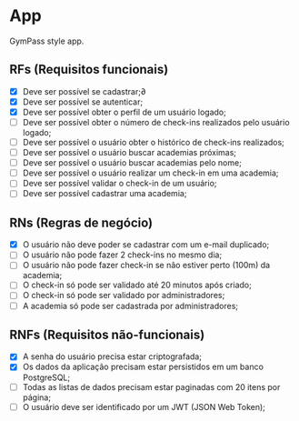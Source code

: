 # App

GymPass style app.

## RFs (Requisitos funcionais)
  - [x] Deve ser possível se cadastrar;∂
  - [x] Deve ser possível se autenticar;
  - [x] Deve ser possível obter o perfil de um usuário logado;
  - [ ] Deve ser possível obter o número de check-ins realizados pelo usuário logado;
  - [ ] Deve ser possível o usuário obter o histórico de check-ins realizados;
  - [ ] Deve ser possível o usuário buscar academias próximas;
  - [ ] Deve ser possível o usuário buscar academias pelo nome;
  - [ ] Deve ser possível o usuário realizar um check-in em uma academia;
  - [ ] Deve ser possível validar o check-in de um usuário;
  - [ ] Deve ser possível cadastrar uma academia;

## RNs (Regras de negócio)
  - [x] O usuário não deve poder se cadastrar com um e-mail duplicado;
  - [ ] O usuário não pode fazer 2 check-ins no mesmo dia;
  - [ ] O usuário não pode fazer check-in se não estiver perto (100m) da academia;
  - [ ] O check-in só pode ser validado até 20 minutos após criado;
  - [ ] O check-in só pode ser validado por administradores;
  - [ ] A academia só pode ser cadastrada por administradores;

## RNFs (Requisitos não-funcionais)
  - [x] A senha do usuário precisa estar criptografada;
  - [x] Os dados da aplicação precisam estar persistidos em um banco PostgreSQL;
  - [ ] Todas as listas de dados precisam estar paginadas com 20 itens por página;
  - [ ] O usuário deve ser identificado por um JWT (JSON Web Token);